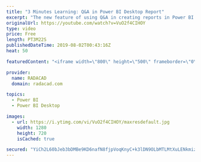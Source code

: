 ```yaml
---
title: "3 Minutes Learning: Q&A in Power BI Desktop Report"
excerpt: "The new feature of using Q&A in creating reports in Power BI Desktop December update #PowerBI #Visualization #DataViz  Intro Music:  Prelude No. 20 by Chris Zabriskie is licensed under a Creative Commons Attribution license (https://creativecommons.org/licenses/...) Source: http://chriszabriskie.com/preludes/"
originalUrl: https://youtube.com/watch?v=VuO2f4CIHOY
type: video
price: Free
length: PT3M22S
publishedDateTime: 2019-08-02T00:43:16Z
heat: 50

featuredContent: "<iframe width=\"800\" height=\"500\" frameborder=\"0\" src=\"https://www.youtube.com/embed/VuO2f4CIHOY\" allow=\"accelerometer; autoplay; encrypted-media; gyroscope; picture-in-picture\" allowfullscreen></iframe>"

provider:
  name: RADACAD
  domain: radacad.com

topics:
  - Power BI
  - Power BI Desktop

images:
  - url: https://i.ytimg.com/vi/VuO2f4CIHOY/maxresdefault.jpg
    width: 1280
    height: 720
    isCached: true

secured: "YiCh2L60bJeb3bDMBe9KD6nafN8fjpVoqKnyC+k3lDN9OLbMTLMtXuLENkmizV0WHWrHdfEM2GMeui4P+PLpPQ1GnuOenAXRB2eOIk2v07otgWTy7NxQdfDQ+7bQ+5dvtxctFKxpY3sowIRhbQjJozhldN9AdAQgHbOsRerfvnC6iLP6RP34ZU7cq0ovP5lqoYmjlf2F7fOIm4AJedC7OuF/GJoo3EmIP1X5ELb+RcqZqarAWilWQX1oIIctNIRZqfQie77GdPpMGxPEAZRWrvGGdvYzxHjrM461n0HRKmya0bKaZkQfKryld9YoKWS0AIcgBnORXY/6ffIr4/ADkgtrbAKsgIBpb2618g4xYUJuudAxsIuk+vmbsE5wPGKMmHQZZgqa6DdKHDrjZWPQt/9LzODboreHyyhHzX2w/i4=;eotsI7EttFjYMi38sVFG4A=="
---
```


